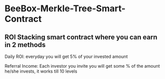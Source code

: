 # BeeBox-Merkle-Tree-Smart-Contract

<h2>ROI Stacking smart contract where you can earn in 2 methods</h2>

<p>Daily ROI: everyday you will get 5% of your invested amount</p>
<p>Referral Income: Each investor you invite you will get some % of the amount he/she invests, it works till 10 levels</p>
